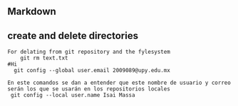 ## Markdown
## create and delete directories

    For delating from git repository and the fylesystem
        git rm text.txt
    #Hi
      git config --global user.email 2009089@upy.edu.mx
    
    En este comandos se dan a entender que este nombre de usuario y correo serán los que se usarán en los repositorios locales
     git config --local user.name Isai Massa
